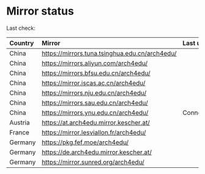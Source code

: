 <script src="./time.js"></script>
# Mirror status
Last check: <script type="text/javascript">localize(1686219544.6414962);</script>

|Country|Mirror|Last update|
|:------|:-----|:----------|
|China|https://mirrors.tuna.tsinghua.edu.cn/arch4edu/|<script type="text/javascript">localize(1686162581);</script>|
|China|https://mirrors.aliyun.com/arch4edu/|<script type="text/javascript">localize(1686119413);</script>|
|China|https://mirrors.bfsu.edu.cn/arch4edu/|<script type="text/javascript">localize(1686162581);</script>|
|China|https://mirror.iscas.ac.cn/arch4edu/|<script type="text/javascript">localize(1686206023);</script>|
|China|https://mirrors.nju.edu.cn/arch4edu/|<script type="text/javascript">localize(1686162581);</script>|
|China|https://mirrors.sau.edu.cn/arch4edu/|<script type="text/javascript">localize(1673850842);</script>|
|China|https://mirrors.ynu.edu.cn/arch4edu/|ConnectTimeout|
|Austria|https://at.arch4edu.mirror.kescher.at/|<script type="text/javascript">localize(1686162581);</script>|
|France|https://mirror.lesviallon.fr/arch4edu/|<script type="text/javascript">localize(1686162581);</script>|
|Germany|https://pkg.fef.moe/arch4edu/|<script type="text/javascript">localize(1686162581);</script>|
|Germany|https://de.arch4edu.mirror.kescher.at/|<script type="text/javascript">localize(1686162581);</script>|
|Germany|https://mirror.sunred.org/arch4edu/|<script type="text/javascript">localize(1686162581);</script>|

<script src="./tablefilter/tablefilter.js"></script>
<script src="./table.js"></script>